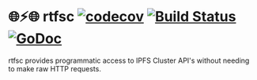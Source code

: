 # 🌐⚡🌐 rtfsc [![codecov](https://codecov.io/gh/RTradeLtd/rtfsc/branch/master/graph/badge.svg)](https://codecov.io/gh/RTradeLtd/rtfsc) [![Build Status](https://travis-ci.com/RTradeLtd/rtfsc.svg?branch=master)](https://travis-ci.com/RTradeLtd/rtfsc) [![GoDoc](https://godoc.org/github.com/RTradeLtd/rtfsc?status.svg)](https://godoc.org/github.com/RTradeLtd/rtfsc)



rtfsc provides programmatic access to IPFS Cluster API's without needing to make raw HTTP requests. 
